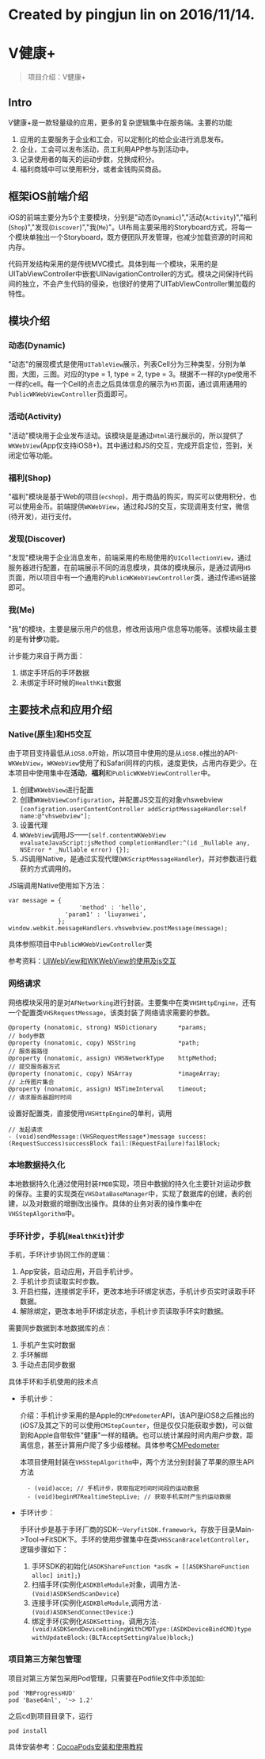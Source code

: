 
# Created by pingjun lin on 2016/11/14.

# V健康+

 
 > 项目介绍：V健康+
 
## Intro

V健康+是一款轻量级的应用，更多的复杂逻辑集中在服务端。主要的功能

1. 应用的主要服务于企业和工会，可以定制化的给企业进行消息发布。
2. 企业，工会可以发布活动，员工利用APP参与到活动中。
3. 记录使用者的每天的运动步数，兑换成积分。
4. 福利商城中可以使用积分，或者金钱购买商品。
 
## 框架iOS前端介绍

iOS的前端主要分为5个主要模块，分别是"动态(`Dynamic`)","活动(`Activity`)","福利(`Shop`)","发现(`Discover`)","我(`Me`)"。UI布局主要采用的Storyboard方式，将每一个模块单独出一个Storyboard，既方便团队开发管理，也减少加载资源的时间和内存。

代码开发结构采用的是传统MVC模式。具体到每一个模块，采用的是UITabViewController中嵌套UINavigationController的方式。模块之间保持代码间的独立，不会产生代码的侵染，也很好的使用了UITabViewController懒加载的特性。

## 模块介绍

### 动态(Dynamic)

"动态"的展现模式是使用`UITableView`展示，列表Cell分为三种类型，分别为单图，大图，三图。对应的type = 1, type = 2, type = 3。根据不一样的type使用不一样的cell。每一个Cell的点击之后具体信息的展示为`H5`页面，通过调用通用的`PublicWKWebViewController`页面即可。

### 活动(Activity)

"活动"模块用于企业发布活动。该模块是是通过`Html`进行展示的，所以提供了`WKWebView`(App仅支持iOS8+)。其中通过和JS的交互，完成开启定位，签到，关闭定位等功能。

### 福利(Shop)

"福利"模块是基于Web的项目(`ecshop`)，用于商品的购买，购买可以使用积分，也可以使用金币。前端提供`WKWebView`，通过和JS的交互，实现调用支付宝，微信(待开发)，进行支付。

### 发现(Discover)

"发现"模块用于企业消息发布，前端采用的布局使用的`UICollectionView`，通过服务器进行配置，在前端展示不同的消息模块，具体的模块展示，是通过调用`H5`页面，所以项目中有一个通用的`PublicWKWebViewController`类，通过传递`H5`链接即可。

### 我(Me)

"我"的模块，主要是展示用户的信息，修改用该用户信息等功能等。该模块最主要的是有**计步**功能。

计步能力来自于两方面：

1. 绑定手环后的手环数据
2. 未绑定手环时候的`HealthKit`数据


## 主要技术点和应用介绍

### Native(原生)和H5交互

由于项目支持最低从`iOS8.0`开始，所以项目中使用的是从`iOS8.0`推出的API-`WKWebView`，`WKWebView`使用了和Safari同样的内核，速度更快，占用内存更少。在本项目中使用集中在**活动**，**福利**和`PublicWKWebViewController`中。

1. 创建`WKWebView`进行配置
2. 创建`WKWebViewConfiguration`，并配置JS交互的对象vhswebview `[configration.userContentController addScriptMessageHandler:self name:@"vhswebview"];`
3. 设置代理
4. `WKWebView`调用JS——`[self.contentWKWebView evaluateJavaScript:jsMethod completionHandler:^(id _Nullable any, NSError * _Nullable error) {}];`
5. JS调用Native，是通过实现代理(`WKScriptMessageHandler`)，并对参数进行截获的方式调用的。

JS端调用Native使用如下方法：
	
	var message = {
						'method' : 'hello',
                 	'param1' : 'liuyanwei',
                  };
	window.webkit.messageHandlers.vhswebview.postMessage(message);
	
	
具体参照项目中`PublicWKWebViewController`类

参考资料：[UIWebView和WKWebView的使用及js交互](http://liuyanwei.jumppo.com/2015/10/17/ios-webView.html)

### 网络请求

网络模块采用的是对`AFNetworking`进行封装。主要集中在类`VHSHttpEngine`，还有一个配置类`VHSRequestMessage`，该类封装了网络请求需要的参数。

	@property (nonatomic, strong) NSDictionary      *params;                   // body参数
	@property (nonatomic, copy) NSString            *path;                     // 服务器路径
	@property (nonatomic, assign) VHSNetworkType    httpMethod;                 // 提交服务器方式
	@property (nonatomic, copy) NSArray             *imageArray;               // 上传图片集合
	@property (nonatomic, assign) NSTimeInterval    timeout;                    // 请求服务器超时时间

设置好配置类，直接使用`VHSHttpEngine`的单利，调用

	// 发起请求
	- (void)sendMessage:(VHSRequestMessage*)message success:(RequestSuccess)successBlock fail:(RequestFailure)failBlock;

### 本地数据持久化

本地数据持久化通过使用封装`FMDB`实现，项目中数据的持久化主要针对运动步数的保存。主要的实现类在`VHSDataBaseManager`中，实现了数据库的创建，表的创建，以及对数据的增删改出操作。具体的业务对表的操作集中在`VHSStepAlgorithm`中。

### 手环计步，手机(`HealthKit`)计步

手机，手环计步协同工作的逻辑：

1. App安装，启动应用，开启手机计步。
2. 手机计步页读取实时步数。
3. 开启扫描，连接绑定手环，更改本地手环绑定状态，手机计步页实时读取手环数据。
4. 解除绑定，更改本地手环绑定状态，手机计步页读取手环实时数据。

需要同步数据到本地数据库的点：

1. 手机产生实时数据
2. 手环解绑
3. 手动点击同步数据

具体手环和手机使用的技术点

* 手机计步：

	介绍：手机计步采用的是Apple的`CMPedometer`API，该API是iOS8之后推出的(iOS7及其之下的可以使用`CMStepCounter`，但是仅仅只能获取步数)，可以做到和Apple自带软件"健康"一样的精确。也可以统计某段时间内用户步数，距离信息，甚至计算用户爬了多少级楼梯。具体参考[CMPedometer](https://developer.apple.com/reference/coremotion/cmpedometer)

	本项目使用封装在`VHSStepAlgorithm`中，两个方法分别封装了苹果的原生API方法
		
		- (void)acce; // 手机计步，获取指定时间时间段的运动数据
		- (void)beginM7RealtimeStepLive; // 获取手机实时产生的运动数据

* 手环计步：

	手环计步是基于手环厂商的SDK--`VeryfitSDK.framework`，存放于目录Main->Tool->FitSDK下。手环的使用步骤集中在类`VHSScanBraceletController`，逻辑步骤如下：
	
	1. 手环SDK的初始化(`ASDKShareFunction *asdk = [[ASDKShareFunction alloc] init];`)
	2. 扫描手环(实例化`ASDKBleModule`对象，调用方法`- (Void)ASDKSendScanDevice`)
	3. 连接手环(实例化`ASDKBleModule`,调用方法`- (Void)ASDKSendConnectDevice:`)
	4. 绑定手环(实例化`ASDKSetting`，调用方法`- (void)ASDKSendDeviceBindingWithCMDType:(ASDKDeviceBindCMD)type
                         withUpdateBlock:(BLTAcceptSettingValue)block;`)

### 项目第三方架包管理

项目对第三方架包采用Pod管理，只需要在Podfile文件中添加如:

	pod 'MBProgressHUD'
	pod 'Base64nl', '~> 1.2'
	
之后cd到项目目录下，运行

	pod install
	
具体安装参考：[CocoaPods安装和使用教程](http://code4app.com/article/cocoapods-install-usage)
 

